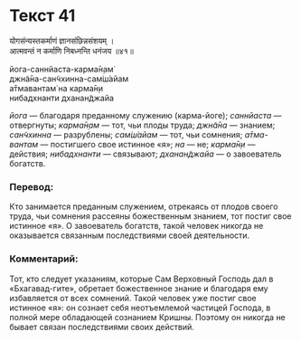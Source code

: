# Текст 41

योगसंन्यस्तकर्माणं ज्ञानसंछिन्नसंशयम् ।  
आत्मवन्तं न कर्माणि निबध्नन्ति धनंजय ॥४१॥

йога-саннйаста-карма̄н̣ам̇  
джн̃а̄на-сан̃чхинна-сам̇ш́айам  
а̄тмавантам̇ на карма̄н̣и  
нибадхнанти дханан̃джайа

_йога_ — благодаря преданному служению (карма-йоге); _саннйаста_ — отвергнуты; _карма̄н̣ам_ — тот, чьи плоды труда; _джн̃а̄на_ — знанием; _сан̃чхинна_ — разрублены; _сам̇ш́айам_ — тот, чьи сомнения; _а̄тма-вантам_ — постигшего свое истинное «я»; _на_ — не; _карма̄н̣и_ — действия; _нибадхнанти_ — связывают; _дханан̃джайа_ — о завоеватель богатств.

### Перевод:

Кто занимается преданным служением, отрекаясь от плодов своего труда, чьи сомнения рассеяны божественным знанием, тот постиг свое истинное «я». О завоеватель богатств, такой человек никогда не оказывается связанным последствиями своей деятельности.

### Комментарий:

Тот, кто следует указаниям, которые Сам Верховный Господь дал в «Бхагавад-гите», обретает божественное знание и благодаря ему избавляется от всех сомнений. Такой человек уже постиг свое истинное «я»: он сознает себя неотъемлемой частицей Господа, в полной мере обладающей сознанием Кришны. Поэтому он никогда не бывает связан последствиями своих действий.